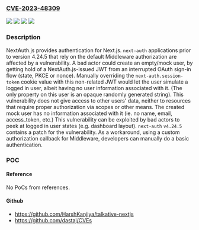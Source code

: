 ### [CVE-2023-48309](https://cve.mitre.org/cgi-bin/cvename.cgi?name=CVE-2023-48309)
![](https://img.shields.io/static/v1?label=Product&message=next-auth&color=blue)
![](https://img.shields.io/static/v1?label=Version&message=%3C%204.24.5%20&color=brightgreen)
![](https://img.shields.io/static/v1?label=Vulnerability&message=CWE-285%3A%20Improper%20Authorization&color=brightgreen)
![](https://img.shields.io/static/v1?label=Vulnerability&message=CWE-863%3A%20Incorrect%20Authorization&color=brightgreen)

### Description

NextAuth.js provides authentication for Next.js. `next-auth` applications prior to version 4.24.5 that rely on the default Middleware authorization are affected by a vulnerability. A bad actor could create an empty/mock user, by getting hold of a NextAuth.js-issued JWT from an interrupted OAuth sign-in flow (state, PKCE or nonce). Manually overriding the `next-auth.session-token` cookie value with this non-related JWT would let the user simulate a logged in user, albeit having no user information associated with it. (The only property on this user is an opaque randomly generated string). This vulnerability does not give access to other users' data, neither to resources that require proper authorization via scopes or other means. The created mock user has no information associated with it (ie. no name, email, access_token, etc.) This vulnerability can be exploited by bad actors to peek at logged in user states (e.g. dashboard layout). `next-auth` `v4.24.5` contains a patch for the vulnerability. As a workaround, using a custom authorization callback for Middleware, developers can manually do a basic authentication.

### POC

#### Reference
No PoCs from references.

#### Github
- https://github.com/HarshKanjiya/talkative-nextjs
- https://github.com/dastaj/CVEs

